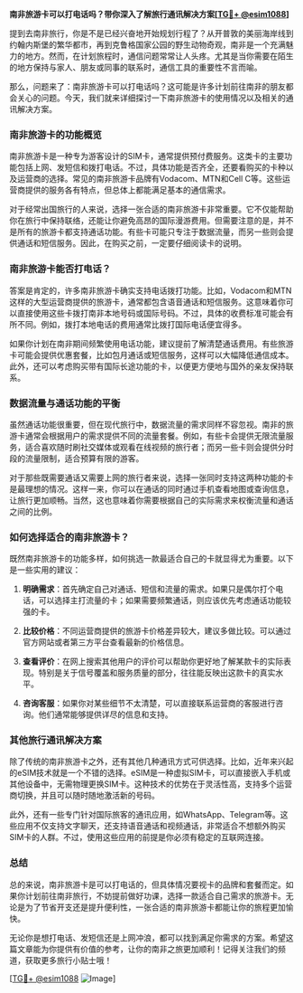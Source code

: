 **南非旅游卡可以打电话吗？带你深入了解旅行通讯解决方案[[TG💪+ @esim1088](https://t.me/s/esim1088)]**

提到去南非旅行，你是不是已经兴奋地开始规划行程了？从开普敦的美丽海岸线到约翰内斯堡的繁华都市，再到克鲁格国家公园的野生动物奇观，南非是一个充满魅力的地方。然而，在计划旅程时，通信问题常常让人头疼。尤其是当你需要在陌生的地方保持与家人、朋友或同事的联系时，通信工具的重要性不言而喻。

那么，问题来了：南非旅游卡可以打电话吗？这可能是许多计划前往南非的朋友都会关心的问题。今天，我们就来详细探讨一下南非旅游卡的使用情况以及相关的通讯解决方案。

### 南非旅游卡的功能概览

南非旅游卡是一种专为游客设计的SIM卡，通常提供预付费服务。这类卡的主要功能包括上网、发短信和拨打电话。不过，具体功能是否齐全，还要看购买的卡种以及运营商的选择。常见的南非旅游卡品牌有Vodacom、MTN和Cell C等。这些运营商提供的服务各有特点，但总体上都能满足基本的通信需求。

对于经常出国旅行的人来说，选择一张合适的南非旅游卡非常重要。它不仅能帮助你在旅行中保持联络，还能让你避免高昂的国际漫游费用。但需要注意的是，并不是所有的旅游卡都支持通话功能。有些卡可能只专注于数据流量，而另一些则会提供通话和短信服务。因此，在购买之前，一定要仔细阅读卡的说明。

### 南非旅游卡能否打电话？

答案是肯定的，许多南非旅游卡确实支持电话拨打功能。比如，Vodacom和MTN这样的大型运营商提供的旅游卡，通常都包含语音通话和短信服务。这意味着你可以直接使用这些卡拨打南非本地号码或国际号码。不过，具体的收费标准可能会有所不同。例如，拨打本地电话的费用通常比拨打国际电话便宜得多。

如果你计划在南非期间频繁使用电话功能，建议提前了解清楚通话费用。有些旅游卡可能会提供优惠套餐，比如包月通话或短信服务，这样可以大幅降低通信成本。此外，还可以考虑购买带有国际长途功能的卡，以便更方便地与国外的亲友保持联系。

### 数据流量与通话功能的平衡

虽然通话功能很重要，但在现代旅行中，数据流量的需求同样不容忽视。南非的旅游卡通常会根据用户的需求提供不同的流量套餐。例如，有些卡会提供无限流量服务，适合喜欢随时刷社交媒体或观看在线视频的旅行者；而另一些卡则会提供分时段的流量限制，适合预算有限的游客。

对于那些既需要通话又需要上网的旅行者来说，选择一张同时支持这两种功能的卡是最理想的情况。这样一来，你可以在通话的同时通过手机查看地图或查询信息，让旅行更加顺畅。当然，这也意味着你需要根据自己的实际需求来权衡流量和通话之间的比例。

### 如何选择适合的南非旅游卡？

既然南非旅游卡的功能多样，如何挑选一款最适合自己的卡就显得尤为重要。以下是一些实用的建议：

1. **明确需求**：首先确定自己对通话、短信和流量的需求。如果只是偶尔打个电话，可以选择主打流量的卡；如果需要频繁通话，则应该优先考虑通话功能较强的卡。
   
2. **比较价格**：不同运营商提供的旅游卡价格差异较大，建议多做比较。可以通过官方网站或者第三方平台查看最新的价格信息。
   
3. **查看评价**：在网上搜索其他用户的评价可以帮助你更好地了解某款卡的实际表现。特别是关于信号覆盖和服务质量的部分，往往能反映出这款卡的真实水平。
   
4. **咨询客服**：如果你对某些细节不太清楚，可以直接联系运营商的客服进行咨询。他们通常能够提供详尽的信息和支持。

### 其他旅行通讯解决方案

除了传统的南非旅游卡之外，还有其他几种通讯方式可供选择。比如，近年来兴起的eSIM技术就是一个不错的选择。eSIM是一种虚拟SIM卡，可以直接嵌入手机或其他设备中，无需物理更换SIM卡。这种技术的优势在于灵活性高，支持多个运营商切换，并且可以随时随地激活新的号码。

此外，还有一些专门针对国际旅客的通讯应用，如WhatsApp、Telegram等。这些应用不仅支持文字聊天，还支持语音通话和视频通话，非常适合不想额外购买SIM卡的人群。不过，使用这些应用的前提是你必须有稳定的互联网连接。

### 总结

总的来说，南非旅游卡是可以打电话的，但具体情况要视卡的品牌和套餐而定。如果你计划前往南非旅行，不妨提前做好功课，选择一款适合自己需求的旅游卡。无论是为了节省开支还是提升便利性，一张合适的南非旅游卡都能让你的旅程更加愉快。

无论你是想打电话、发短信还是上网冲浪，都可以找到满足你需求的方案。希望这篇文章能为你提供有价值的参考，让你的南非之旅更加顺利！记得关注我们的频道，获取更多旅行小贴士哦！

[[TG💪+ @esim1088](https://t.me/s/esim1088) ![Image](https://i.postimg.cc/4NQfJmqS/Snipaste-2025-05-13-00-14-12.png)]